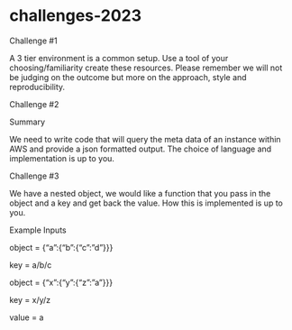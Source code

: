 # challenges-2023

Challenge #1

A 3 tier environment is a common setup. Use a tool of your choosing/familiarity create these resources. Please remember we will not be judging on the outcome but more on the approach, style and reproducibility.

Challenge #2

Summary

We need to write code that will query the meta data of an instance within AWS and provide a json formatted output. The choice of language and implementation is up to you.

Challenge #3

We have a nested object, we would like a function that you pass in the object and a key and get back the value. How this is implemented is up to you.

Example Inputs

object = {“a”:{“b”:{“c”:”d”}}}

key = a/b/c

object = {“x”:{“y”:{“z”:”a”}}}

key = x/y/z

value = a
